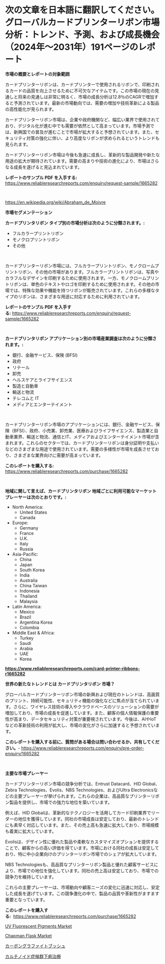 <p><h1>次の文章を日本語に翻訳してください。 グローバルカードプリンターリボン市場分析：トレンド、予測、および成長機会（2024年〜2031年）191ページのレポート</h1></p><p><strong>市場の概要とレポートの対象範囲</strong></p>
<p><p>カードプリンターリボンは、カードプリンターで使用されるリボンで、印刷されるカードの品質を向上させるために不可欠なアイテムです。この市場の現在の見通しと将来の見通しは非常に明るく、市場の成長分析は12.8％のCAGRで増加すると予測されています。最新の市場動向では、需要の増加や技術革新による製品の高性能化が見られます。</p><p>カードプリンターリボン市場は、企業や政府機関など、幅広い業界で使用されており、デジタル化が進む中でも需要が依然として高まっています。市場予測では、新興国での普及が進むことで市場が拡大すると予想されています。また、セキュリティ対策の強化に伴い、より高度なリボンが求められるというトレンドも見られます。</p><p>カードプリンターリボン市場は今後も急速に成長し、革新的な製品開発や新たな用途の拡大が期待されています。需要の高まりや技術の進化により、市場はさらなる成長を遂げると見込まれています。</p></p>
<p><strong>レポートのサンプル PDF を入手する:</strong> <a href="https://www.reliableresearchreports.com/enquiry/request-sample/1665282">https://www.reliableresearchreports.com/enquiry/request-sample/1665282</a></p>
<p>&nbsp;</p>
<p><a href="https://en.wikipedia.org/wiki/Abraham_de_Moivre">https://en.wikipedia.org/wiki/Abraham_de_Moivre</a></p>
<p><strong>市場セグメンテーション</strong></p>
<p><strong>カードプリンタリボン タイプ別の市場分析は次のように分類されます。:</strong></p>
<p><ul><li>フルカラープリントリボン</li><li>モノクロプリントリボン</li><li>その他</li></ul></p>
<p>&nbsp;</p>
<p><p>カードプリンターリボン市場には、フルカラープリントリボン、モノクロームプリントリボン、その他の市場があります。フルカラープリントリボンは、写真やカラフルなデザインを印刷するために使用されます。一方、モノクロームプリントリボンは、単色のテキストやロゴを印刷するために使用されます。その他の市場では、特殊な効果や機能を持つリボンが販売されています。これらの多様なタイプのリボンは、さまざまな用途に対応するために利用されています。</p></p>
<p><strong>レポートのサンプル PDF を入手する:</strong>&nbsp;<a href="https://www.reliableresearchreports.com/enquiry/request-sample/1665282">https://www.reliableresearchreports.com/enquiry/request-sample/1665282</a></p>
<p>&nbsp;</p>
<p><strong> カードプリンタリボン アプリケーション別の市場産業調査は次のように分類されます。:</strong></p>
<p><ul><li>銀行、金融サービス、保険 (BFSI)</li><li>政府</li><li>リテール</li><li>卸売</li><li>ヘルスケアとライフサイエンス</li><li>製造と自動車</li><li>輸送と物流</li><li>テレコムと IT</li><li>メディアとエンターテイメント</li></ul></p>
<p>&nbsp;</p>
<p><p>カードプリンターリボン市場のアプリケーションには、銀行、金融サービス、保険（BFSI）、政府、小売業、卸売業、医療およびライフサイエンス、製造業と自動車業界、輸送と物流、通信とIT、メディアおよびエンターテイメント市場が含まれます。これらのセクターでは、カードプリンターリボンは身分証明や支払いなどのさまざまな用途で使用されています。需要の多様性が市場を成長させており、さまざまな業界向けに需要が高まっています。</p></p>
<p><strong>このレポートを購入する:</strong>&nbsp; <a href="https://www.reliableresearchreports.com/purchase/1665282">https://www.reliableresearchreports.com/purchase/1665282</a></p>
<p>&nbsp;</p>
<p><strong>地域に関して言えば、カードプリンタリボン 地域ごとに利用可能なマーケットプレーヤーは次のとおりです。:</strong></p>
<p><ul>
    <li>
        North America:
        <ul>
            <li>United States</li>
            <li>Canada</li>
        </ul>
    </li>
    <li>
        Europe:
        <ul>
            <li>Germany</li>
            <li>France</li>
            <li>U.K.</li>
            <li>Italy</li>
            <li>Russia</li>
        </ul>
    </li>
    <li>
        Asia-Pacific:
        <ul>
            <li>China</li>
            <li>Japan</li>
            <li>South Korea</li>
            <li>India</li>
            <li>Australia</li>
            <li>China Taiwan</li>
            <li>Indonesia</li>
            <li>Thailand</li>
            <li>Malaysia</li>
        </ul>
    </li>
    <li>
        Latin America:
        <ul>
            <li>Mexico</li>
            <li>Brazil</li>
            <li>Argentina Korea</li>
            <li>Colombia</li>
        </ul>
    </li>
    <li>
        Middle East & Africa:
        <ul>
            <li>Turkey</li>
            <li>Saudi</li>
            <li>Arabia</li>
            <li>UAE</li>
            <li>Korea</li>
        </ul>
    </li>
    </ul></p>
<p><strong><a href="https://www.reliableresearchreports.com/card-printer-ribbons-r1665282">https://www.reliableresearchreports.com/card-printer-ribbons-r1665282</a></strong>&nbsp;</p>
<p><strong>世界の新たなトレンドとは カードプリンタリボン 市場？</strong></p>
<p><p>グローバルカードプリンターリボン市場の新興および現在のトレンドは、高画質のプリント、持続可能性、セキュリティ機能の強化などに焦点が当てられています。さらに、ワイヤレス技術の導入やクラウドベースのソリューションの需要が増加しており、市場の成長を促進しています。また、顧客の個人情報保護の重要性が高まり、データセキュリティ対策が重要視されています。今後は、AIやIoTなどの革新技術の利用が拡大し、市場の変化がさらに加速すると予想されています。</p></p>
<p><strong>このレポートを購入する前に、質問がある場合は問い合わせるか、共有してください。</strong>- <a href="https://www.reliableresearchreports.com/enquiry/pre-order-enquiry/1665282">https://www.reliableresearchreports.com/enquiry/pre-order-enquiry/1665282</a></p>
<p>&nbsp;</p>
<p><strong>主要な市場プレーヤー</strong></p>
<p><p>カードプリンターリボン市場の競争分析では、Entrust Datacard、HID Global、Zebra Technologies、Evolis、NBS Technologies、およびUltra Electronicsなどの主要プレーヤーが挙げられます。これらの企業は、高品質なプリンターリボン製品を提供し、市場での強力な地位を築いています。</p><p>例えば、HID Globalは、革新的なテクノロジーを活用してカード印刷業界でリーダーの地位を獲得しています。同社の市場成長は安定しており、最新のトレンドにも素早く対応しています。また、その売上高も急速に拡大しており、市場規模も着実に拡大しています。</p><p>Evolisは、デザイン性に優れた製品や柔軟なカスタマイズオプションを提供することで、顧客からの高い評価を得ています。市場における同社の成長は安定しており、特に中小企業向けのプリンターリボン市場でのシェアが拡大しています。</p><p>NBS Technologiesも、高品質なプリンターリボン製品と優れた顧客サービスにより、市場での地位を強化しています。同社の売上高は安定しており、市場での競争力を維持しています。</p><p>これらの主要プレーヤーは、市場動向や顧客ニーズの変化に迅速に対応し、安定した成長を遂げています。この競争激化の中で、製品の品質や革新性がますます重要となっています。</p></p>
<p><strong>このレポートを購入する:</strong>&nbsp;&nbsp;<a href="https://www.reliableresearchreports.com/purchase/1665282">https://www.reliableresearchreports.com/purchase/1665282</a></p>
<p><p><a href="https://github.com/Gilanghao0/Market-Research-Report-List-1/blob/main/uv-fluorescent-pigments-market.md">UV Fluorescent Pigments Market</a></p><p><a href="https://github.com/BraidenLucas2019/Market-Research-Report-List-1/blob/main/chapman-flask-market.md">Chapman Flask Market</a></p><p><a href="https://github.com/RandallRunte2023/Market-Research-Report-List-2/blob/main/273092314623.md">カーボングラファイトブッシュ</a></p><p><a href="https://github.com/DanykaKilback/Market-Research-Report-List-2/blob/main/465672014624.md">カルチノイド症候群下痢治療</a></p></p>